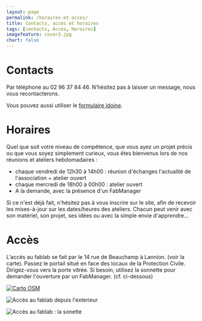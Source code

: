 ```yaml
---
layout: page
permalink: /horaires-et-acces/
title: Contacts, accès et horaires
tags: [contacts, Acces, Horaires]
imagefeature: cover3.jpg
chart: false
---
```

Contacts
============

<a href="mailto://{{ site.owner.email }}">
    <span class="fa-stack fa-lg">
        <i class="fa fa-circle fa-stack-2x fa-inverse"></i>
        <i class="fa fa-envelope fa-stack-1x"></i>
    </span>
</a>
<a href="http://twitter.com/{{ site.owner.twitter }}">
    <span class="fa-stack fa-lg">
        <i class="fa fa-circle fa-stack-2x fa-inverse"></i>
        <i class="fa fa-twitter fa-stack-1x"></i>
    </span>
</a>
<a href="{{ site.owner.google_plus }}">
    <span class="fa-stack fa-lg">
        <i class="fa fa-circle fa-stack-2x fa-inverse"></i>
        <i class="fa fa-google-plus fa-stack-1x"></i>
    </span>
</a>
<a href="http://github.com/{{ site.owner.github }}">
    <span class="fa-stack fa-lg">
        <i class="fa fa-circle fa-stack-2x fa-inverse"></i>
        <i class="fa fa-github fa-stack-1x"></i>
    </span>
</a>
<a href="http://facebook.com/{{ site.owner.facebook }}">
    <span class="fa-stack fa-lg">
        <i class="fa fa-circle fa-stack-2x fa-inverse"></i>
        <i class="fa fa-facebook fa-stack-1x"></i>
    </span>
</a>

Par téléphone au 02 96 37 84 46. N’hésitez pas à laisser un message, nous vous recontacterons.

Vous pouvez aussi utiliser le [formulaire idoine](https://forum.fablab-lannion.org/memberlist.php?mode=contactadmin).

Horaires
============

Quel que soit votre niveau de compétence, que vous ayez un projet précis ou que vous soyez simplement curieux, vous êtes bienvenus lors de nos réunions et ateliers hebdomadaires :

* chaque vendredi de 12h30 à 14h00 : réunion d'échanges l'actualité de l'association + atelier ouvert
* chaque mercredi de 18h00 à 00h00 : atelier ouvert
* A la demande, avec la présence d'un FabManager

Si ce n'est déjà fait, n'hésitez pas à vous inscrire sur le site, afin de recevoir les mises-à-jour sur les dates/heures des ateliers. Chacun peut venir avec son matériel, son projet, ses idées ou avec la simple envie d'apprendre...


Accès
=============

L'accès au fablab se fait par le 14 rue de Beauchamp à Lannion. (voir la carte). Passez le portail situé en face des locaux de la Protection Civile. Dirigez-vous vers la porte vitrée. Si besoin, utilisez la sonnette pour demander l'ouverture par un FabManager. (cf. ci-dessous)


[![Carto OSM]({{site.static_url}}/osm_carte_fablab.png)](http://umap.openstreetmap.fr/en/map/fablab-lannion_77784#17/48.73217/-3.45055)

![Accès au fablab depuis l'exterieur]({{site.static_url}}/rAccesFablab1.jpg)

![Accès au fablab : la sonette]({{site.static_url}}/rAccesFablab3.jpg)
